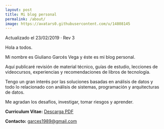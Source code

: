 ```yaml
---
layout: post
title: Mi blog personal
permalink: /about/
image: https://avatars0.githubusercontent.com/u/14808145
---
```

Actualizado el 23/02/2019 · Rev 3


Hola a todos. 

Mi nombre es Giuliano Garcés Vega y éste es mi blog personal. 

Aquí publicaré revisión de material técnico, guías de estudio, lecciones de videocursos, experiencias y recomendaciones de libros de tecnología.

Tengo un gran interés por las soluciones basadas en análisis de datos y todo lo relacionado con análisis de sistemas, programación y arquitecturas de datos.

Me agradan los desafíos, investigar, tomar riesgos y aprender. 


**Curriculum Vitae:**   [Descarga PDF]

[Descarga PDF]: https://drive.google.com/open?id=1WFRvOCxKpLuoTUDgM0ZVIoTItkqCPqAU

**Contacto:**   [garces1989@gmail.com](mailto:garces1989@gmail.com)